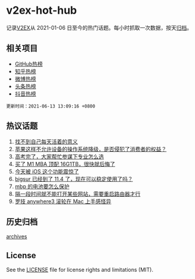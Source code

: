 # v2ex-hot-hub

 记录[V2EX](https://www.v2ex.com/)从 2021-01-06 日至今的热门话题。每小时抓取一次数据，按天[归档](archives)。
 
 ## 相关项目

- [GitHub热榜](https://github.com/lonnyzhang423/github-hot-hub)
- [知乎热榜](https://github.com/lonnyzhang423/zhihu-hot-hub)
- [微博热榜](https://github.com/lonnyzhang423/weibo-hot-hub)
- [头条热榜](https://github.com/lonnyzhang423/toutiao-hot-hub)
- [抖音热榜](https://github.com/lonnyzhang423/douyin-hot-hub)


 `更新时间：2021-06-13 13:09:16 +0800`

## 热议话题

1. [找不到自己每天活着的意义](https://www.v2ex.com/t/783089)
1. [苹果这样不允许设备的操作系统降级，是否侵犯了消费者的权益？](https://www.v2ex.com/t/783073)
1. [高考完了，大家帮忙参谋下专业怎么选](https://www.v2ex.com/t/783083)
1. [买了 M1 MBA 顶配 16G1TB，很快就后悔了](https://www.v2ex.com/t/783112)
1. [今天被 iOS 这个功能震惊了](https://www.v2ex.com/t/783078)
1. [bigsur 已经到了 11.4 了，现在可以稳定使用了吗？](https://www.v2ex.com/t/783100)
1. [mbp 的电池要怎么保护](https://www.v2ex.com/t/783125)
1. [隔一段时间就不能打开某些网站，需要重启路由器才行](https://www.v2ex.com/t/783095)
1. [罗技 anywhere3 滚轮在 Mac 上手感怪异](https://www.v2ex.com/t/783114)

## 历史归档

[archives](archives)

## License

See the [LICENSE](LICENSE) file for license rights and limitations (MIT).
